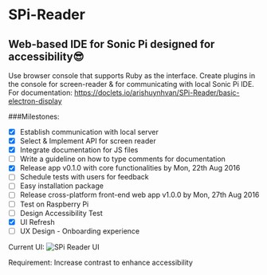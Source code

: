# SPi-Reader 

## Web-based IDE for Sonic Pi designed for accessibility:sunglasses: 

Use browser console that supports Ruby as the interface. Create plugins in the console for screen-reader & for communicating with local Sonic Pi IDE.
For documentation: https://doclets.io/arishuynhvan/SPi-Reader/basic-electron-display 

###Milestones:
- [x] Establish communication with local server
- [x] Select & Implement API for screen reader
- [x] Integrate documentation for JS files
- [ ] Write a guideline on how to type comments for documentation
- [x] Release app v0.1.0 with core functionalities by Mon, 22th Aug 2016
- [ ] Schedule tests with users for feedback 
- [ ] Easy installation package
- [ ] Release cross-platform front-end web app v1.0.0 by Mon, 27th Aug 2016
- [ ] Test on Raspberry Pi
- [ ] Design Accessibility Test 
- [x] UI Refresh
- [ ] UX Design - Onboarding experience

Current UI:
![SPi Reader UI](img/UI_v0.2.0.png "UI v0.2.0")

Requirement: Increase contrast to enhance accessibility
